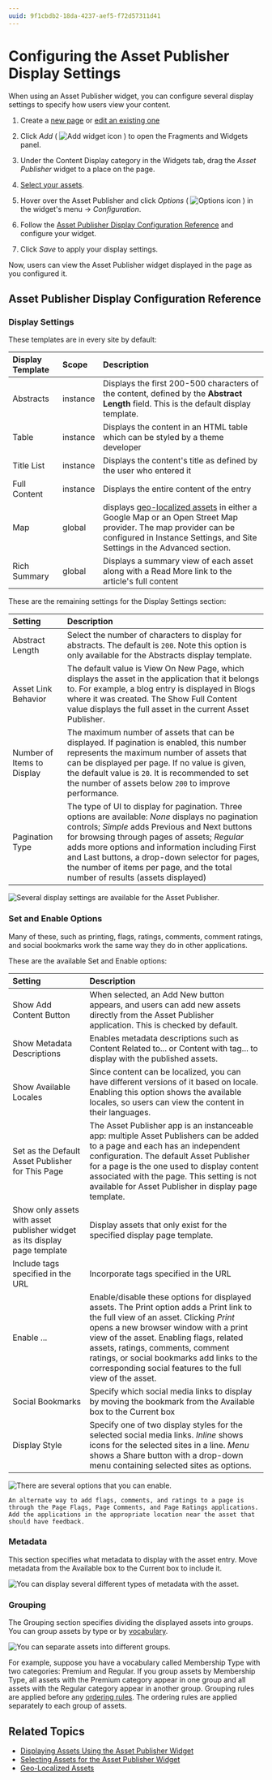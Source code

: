 ```yaml
---
uuid: 9f1cbdb2-18da-4237-aef5-f72d57311d41
---
```

# Configuring the Asset Publisher Display Settings

When using an Asset Publisher widget, you can configure several display settings to specify how users view your content.

1. Create a [new page](../../creating-pages/adding-pages/adding-a-page-to-a-site.md) or [edit an existing one](../../creating-pages/using-content-pages/adding-elements-to-content-pages.md)

1. Click *Add* ( ![Add widget icon](../../../images/icon-add-widget.png) ) to open the Fragments and Widgets panel.

1. Under the Content Display category in the Widgets tab, drag the *Asset Publisher* widget to a place on the page.

1. [Select your assets](./selecting-assets-in-the-asset-publisher-widget.md).

1. Hover over the Asset Publisher and click *Options* ( ![Options icon](../../../images/icon-app-options.png) ) in the widget's menu &rarr; *Configuration*.

1. Follow the [Asset Publisher Display Configuration Reference](#asset-publisher-display-configuration-reference) and configure your widget.

1. Click *Save* to apply your display settings.

Now, users can view the Asset Publisher widget displayed in the page as you configured it.

## Asset Publisher Display Configuration Reference

### Display Settings

These templates are in every site by default:

| Display Template | Scope | Description |
| :--- | :--- | :--- |
| Abstracts | instance | Displays the first 200-500 characters of the content, defined by the **Abstract Length** field. This is the default display template. |
| Table | instance | Displays the content in an HTML table which can be styled by a theme developer |
| Title List | instance | Displays the content's title as defined by the user who entered it |
| Full Content | instance | Displays the entire content of the entry |
| Map | global | displays [geo-localized assets](../../site-settings/site-content-configurations/configuring-geolocation-for-assets.md) in either a Google Map or an Open Street Map provider. The map provider can be configured in Instance Settings, and Site Settings in the Advanced section. |
| Rich Summary | global | Displays a summary view of each asset along with a Read More link to the article's full content |

These are the remaining settings for the Display Settings section:

| Setting | Description |
| :--- | :--- |
| Abstract Length | Select the number of characters to display for abstracts. The default is `200`. Note this option is only available for the Abstracts display template. |
| Asset Link Behavior | The default value is View On New Page, which displays the asset in the application that it belongs to. For example, a blog entry is displayed in Blogs where it was created. The Show Full Content value displays the full asset in the current Asset Publisher. |
| Number of Items to Display | The maximum number of assets that can be displayed. If pagination is enabled, this number represents the maximum number of assets that can be displayed per page. If no value is given, the default value is `20`. It is recommended to set the number of assets below `200` to improve performance.|
| Pagination Type | The type of UI to display for pagination. Three options are available: *None* displays no pagination controls; *Simple* adds Previous and Next buttons for browsing through pages of assets; *Regular* adds more options and information including First and Last buttons, a drop-down selector for pages, the number of items per page, and the total number of results (assets displayed) |

![Several display settings are available for the Asset Publisher.](./configuring-asset-publisher-display-settings/images/01.png)

### Set and Enable Options

Many of these, such as printing, flags, ratings, comments, comment ratings, and social bookmarks work the same way they do in other applications.

These are the available Set and Enable options:

| Setting | Description |
| :--- | :--- |
| Show Add Content Button | When selected, an Add New button appears, and users can add new assets directly from the Asset Publisher application. This is checked by default. |
| Show Metadata Descriptions | Enables metadata descriptions such as Content Related to... or Content with tag... to display with the published assets. |
| Show Available Locales | Since content can be localized, you can have different versions of it based on locale. Enabling this option shows the available locales, so users can view the content in their languages. |
| Set as the Default Asset Publisher for This Page | The Asset Publisher app is an instanceable app: multiple Asset Publishers can be added to a page and each has an independent configuration. The default Asset Publisher for a page is the one used to display content associated with the page. This setting is not available for Asset Publisher in display page template.|
| Show only assets with asset publisher widget as its display page template | Display assets that only exist for the specified display page template. |
| Include tags specified in the URL | Incorporate tags specified in the URL |
| Enable ... | Enable/disable these options for displayed assets. The Print option adds a Print link to the full view of an asset. Clicking *Print* opens a new browser window with a print view of the asset. Enabling flags, related assets, ratings, comments, comment ratings, or social bookmarks add links to the corresponding social features to the full view of the asset. |
| Social Bookmarks | Specify which social media links to display by moving the bookmark from the Available box to the Current box |
| Display Style | Specify one of two display styles for the selected social media links. *Inline* shows icons for the selected sites in a line. *Menu* shows a Share button with a drop-down menu containing selected sites as options.

![There are several options that you can enable.](./configuring-asset-publisher-display-settings/images/02.png)

```{tip}
An alternate way to add flags, comments, and ratings to a page is through the Page Flags, Page Comments, and Page Ratings applications. Add the applications in the appropriate location near the asset that should have feedback.
```
### Metadata

This section specifies what metadata to display with the asset entry. Move metadata from the Available box to the Current box to include it.

![You can display several different types of metadata with the asset.](./configuring-asset-publisher-display-settings/images/03.png)

### Grouping

The Grouping section specifies dividing the displayed assets into groups. You can group assets by type or by [vocabulary](../../../content-authoring-and-management/tags-and-categories/defining-categories-and-vocabularies-for-content.md).

![You can separate assets into different groups.](./configuring-asset-publisher-display-settings/images/04.png)

For example, suppose you have a vocabulary called Membership Type with two categories: Premium and Regular. If you group assets by Membership Type, all assets with the Premium category appear in one group and all assets with the Regular category appear in another group. Grouping rules are applied before any [ordering rules](./selecting-assets-in-the-asset-publisher-widget.md#dynamic). The ordering rules are applied separately to each group of assets.

## Related Topics

- [Displaying Assets Using the Asset Publisher Widget](./displaying-assets-using-the-asset-publisher-widget.md)
- [Selecting Assets for the Asset Publisher Widget](./selecting-assets-in-the-asset-publisher-widget.md)
- [Geo-Localized Assets](../../site-settings/site-content-configurations/configuring-geolocation-for-assets.md)
